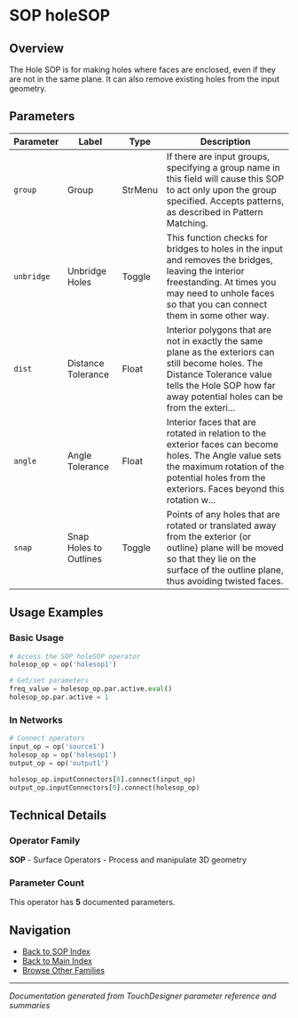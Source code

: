 # SOP holeSOP

## Overview

The Hole SOP is for making holes where faces are enclosed, even if they are not in the same plane. It can also remove existing holes from the input geometry.

## Parameters

| Parameter | Label | Type | Description |
|-----------|-------|------|-------------|
| `group` | Group | StrMenu | If there are input groups, specifying a group name in this field will cause this SOP to act only upon the group specified. Accepts patterns, as described in Pattern Matching. |
| `unbridge` | Unbridge Holes | Toggle | This function checks for bridges to holes in the input and removes the bridges, leaving the interior freestanding. At times you may need to unhole faces so that you can connect them in some other way. |
| `dist` | Distance Tolerance | Float | Interior polygons that are not in exactly the same plane as the exteriors can still become holes. The Distance Tolerance value tells the Hole SOP how far away potential holes can be from the exteri... |
| `angle` | Angle Tolerance | Float | Interior faces that are rotated in relation to the exterior faces can become holes. The Angle value sets the maximum rotation of the potential holes from the exteriors. Faces beyond this rotation w... |
| `snap` | Snap Holes to Outlines | Toggle | Points of any holes that are rotated or translated away from the exterior (or outline) plane will be moved so that they lie on the surface of the outline plane, thus avoiding twisted faces. |

## Usage Examples

### Basic Usage

```python
# Access the SOP holeSOP operator
holesop_op = op('holesop1')

# Get/set parameters
freq_value = holesop_op.par.active.eval()
holesop_op.par.active = 1
```

### In Networks

```python
# Connect operators
input_op = op('source1')
holesop_op = op('holesop1')
output_op = op('output1')

holesop_op.inputConnectors[0].connect(input_op)
output_op.inputConnectors[0].connect(holesop_op)
```

## Technical Details

### Operator Family

**SOP** - Surface Operators - Process and manipulate 3D geometry

### Parameter Count

This operator has **5** documented parameters.

## Navigation

- [Back to SOP Index](../SOP/SOP_INDEX.md)
- [Back to Main Index](../OPERATORS_INDEX.md)
- [Browse Other Families](../OPERATORS_INDEX.md#quick-navigation)

---
*Documentation generated from TouchDesigner parameter reference and summaries*
